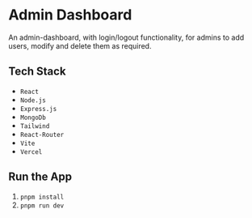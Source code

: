 # Admin Dashboard

An admin-dashboard, with login/logout functionality, for admins to add users, modify and delete them as required.

## Tech Stack

- `React`
- `Node.js`
- `Express.js`
- `MongoDb`
- `Tailwind`
- `React-Router`
- `Vite`
- `Vercel`

## Run the App

1. `pnpm install`
2. `pnpm run dev`


